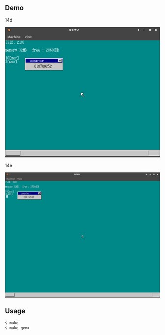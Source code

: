 ## Demo

14d

![template](https://github.com/watermelon892/OSPractice/blob/master/14/pic/14d.png)

14e

![template](https://github.com/watermelon892/OSPractice/blob/master/14/pic/14e.png)

## Usage

```
$ make
$ make qemu
```
